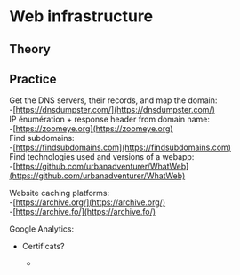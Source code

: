 # Web infrastructure

## Theory <a id="theory"></a>

## Practice <a id="practice"></a>

Get the DNS servers, their records, and map the domain:  
-[https://dnsdumpster.com/](https://dnsdumpster.com/)  
IP énumération + response header from domain name:  
-[https://zoomeye.org](https://zoomeye.org)  
Find subdomains:  
-[https://findsubdomains.com](https://findsubdomains.com)  
Find technologies used and versions of a webapp:  
-[https://github.com/urbanadventurer/WhatWeb](https://github.com/urbanadventurer/WhatWeb)

Website caching platforms:  
-[https://archive.org/](https://archive.org/)  
-[https://archive.fo/](https://archive.fo/)

Google Analytics:

* Certificats?

  -


